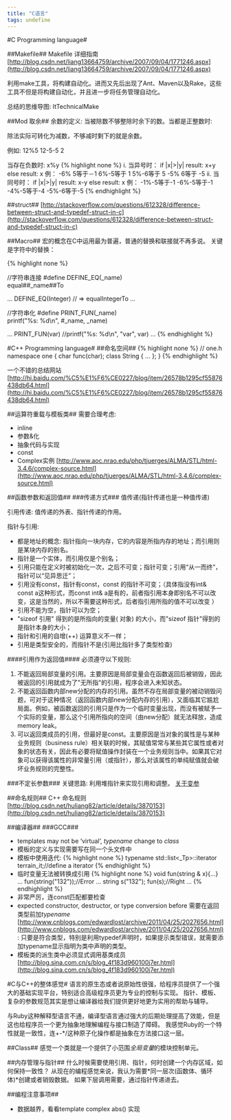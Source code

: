 ```yaml
---
title: "C语言"
tags: undefine
---
```




#C Programming language#

##Makefile##
Makefile 详细指南 [http://blog.csdn.net/liang13664759/archive/2007/09/04/1771246.aspx](http://blog.csdn.net/liang13664759/archive/2007/09/04/1771246.aspx)

利用make工具，将构建自动化。进而又先后出现了Ant、Maven以及Rake，这些工具不但是将构建自动化，并且进一步将任务管理自动化。

总结的思维导图: ItTechnicalMake

##Mod 取余##
余数的定义:
  当被除数不够整除时余下的数。当都是正整数时:

除法实际可转化为减数，不够减时剩下的就是余数。

例如:
  12%5
  12-5-5
  2

当存在负数时: x%y
{% highlight none %}
   i. 当异号时：
                 if |x|>|y|
                    result: x+y
                 else
                    result: x
             例：
                -6% 5等于－1
                 6%-5等于 1
                 5%-6等于 5
                -5% 6等于 -5
   ii. 当同号时：
                if |x|>|y|
                    result: x-y
                 else
                    result: x
             例：
               -1%-5等于-1
                -6%-5等于-1
                -4%-5等于-4
                -5%-6等于-5
{% endhighlight %}

##struct##
[http://stackoverflow.com/questions/612328/difference-between-struct-and-typedef-struct-in-c](http://stackoverflow.com/questions/612328/difference-between-struct-and-typedef-struct-in-c)

##Macro##
宏的概念在C中运用最为普遍，普通的替换和联接就不再多说。
关键是字符中的替换：

{% highlight none %}

//字符串连接
#define DEFINE_EQ(_name)\
    equal##_name##To

...
DEFINE_EQ(Integer)   // => equalIntegerTo
...

//字符串化
#define PRINT_FUN(_name)\
    printf("%s: %d\n", #_name, _name)

...
PRINT_FUN(var) //printf("%s: %d\n", "var", var)
...
{% endhighlight %}

#C++ Programming language#
##命名空间##
{% highlight none %}
  // one.h
  namespace one
  {
    char func(char);
    class String { ... };
  }
{% endhighlight %}

一个不错的总结网站 [http://hi.baidu.com/%C5%E1%F6%CE0227/blog/item/26578b1295cf55876438db64.html](http://hi.baidu.com/%C5%E1%F6%CE0227/blog/item/26578b1295cf55876438db64.html)

##运算符重载与模板类##
需要合理考虑:
  * inline
  * 参数&化
  * 抽象代码与实现
  * const
  * Complex实例 [http://www.aoc.nrao.edu/php/tjuerges/ALMA/STL/html-3.4.6/complex-source.html](http://www.aoc.nrao.edu/php/tjuerges/ALMA/STL/html-3.4.6/complex-source.html)

##函数参数和返回值##
###传递方式###
值传递(指针传递也是一种值传递)

引用传递: 值传递的外表、指针传递的作用。

指针与引用:
  * 都是地址的概念: 指针指向一块内存，它的内容是所指内存的地址；而引用则是某块内存的别名。
  * 指针是一个实体，而引用仅是个别名；
  * 引用只能在定义时被初始化一次，之后不可变；指针可变；引用“从一而终”，指针可以“见异思迁”；
  * 引用没有const，指针有const，const 的指针不可变；（具体指没有int& const a这种形式，而const int& a是有的，前者指引用本身即别名不可以改变，这是当然的，所以不需要这种形式，后者指引用所指的值不可以改变 ）
  * 引用不能为空，指针可以为空；
  * "sizeof 引用" 得到的是所指向的变量( 对象) 的大小，而"sizeof 指针"得到的是指针本身的大小；
  * 指针和引用的自增(++) 运算意义不一样；
  * 引用是类型安全的，而指针不是(引用比指针多了类型检查)

####引用作为返回值####
必须遵守以下规则:
  1. 不能返回局部变量的引用。主要原因是局部变量会在函数返回后被销毁，因此被返回的引用就成为了"无所指"的引用，程序会进入未知状态。
  1. 不能返回函数内部new分配的内存的引用。虽然不存在局部变量的被动销毁问题，可对于这种情况（返回函数内部new分配内存的引用），又面临其它尴尬局面。例如，被函数返回的引用只是作为一个临时变量出现，而没有被赋予一个实际的变量，那么这个引用所指向的空间（由new分配）就无法释放，造成memory leak。
  1. 可以返回类成员的引用，但最好是const。主要原因是当对象的属性是与某种业务规则（business rule）相关联的时候，其赋值常常与某些其它属性或者对象的状态有关，因此有必要将赋值操作封装在一个业务规则当中。如果其它对象可以获得该属性的非常量引用（或指针），那么对该属性的单纯赋值就会破坏业务规则的完整性。

###不定长参数###
关键思路: 利用堆指针来实现引用和调整。
[关于变参](http://www.dutor.net/index.php/2011/08/variadic/)

##命名规则##
C++ 命名规则 [http://blog.csdn.net/huliang82/article/details/3870153](http://blog.csdn.net/huliang82/article/details/3870153)

##编译器##
###GCC###
  * templates may not be ‘virtual’, *typename* change to *class*
  * 模板的定义与实现需要写在同一个头文件中
  * 模板中使用迭代:
{% highlight none %}
typename std::list<_Tp>::iterator terrain_it;//define a iterator
{% endhighlight %}
  * 临时变量无法被转换成引用
{% highlight none %}
void fun(string & x){...}
...
fun(string("132"));//Error
...
string s("132");
fun(s);//Right
...
{% endhighlight %}
  * 非常严厉，连const匹配都要检查
  * expected constructor, destructor, or type conversion before 需要在返回类型前加*typename* [http://www.cnblogs.com/edwardlost/archive/2011/04/25/2027656.html](http://www.cnblogs.com/edwardlost/archive/2011/04/25/2027656.html):
    只要是符合类型，特别是利用typedef声明时，如果提示类型错误，就需要添加typename显示指明为类中声明的类型。
  * 模板类的派生类中必须显式调用基类成员 [http://blog.sina.com.cn/s/blog_4f183d960100j7er.html](http://blog.sina.com.cn/s/blog_4f183d960100j7er.html)

#C与C++的整体感觉#
语言的原生态或者说原始性很强，给程序员提供了一个强大的基础实现平台，特别适合高级程序员更为专业的控制与实现。
指针、模板、复杂的参数规范其实是想让编译器给我们提供更好地更为实用的帮助与辅导。

与Ruby这种解释型语言不通，编译型语言通过强大的后期处理提高了效能，但是这也给程序员一个更为抽象地理解编程与接口制造了障碍。
我感觉Ruby的一个特性就是一致性，连+-\*/这种原子化操作都是抽象在方法接口这一层。

##Class##
感觉一个类就是一个提供了小范围*全局变量*的模块控制单元。

##内存管理与指针##
什么时候需要使用引用、指针，何时创建一个内存区域，如何保持一致性？
从现在的编程感觉来说，我认为需要*同一层次(函数体、循环体)*创建或者销毁数据。
如果下层调用需要，通过指针传递进去。

##编程注意事项##
  * 数据越界，看看template complex abs() 实现
